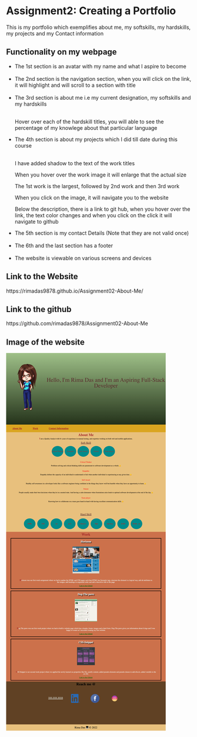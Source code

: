 <h1>Assignment2: Creating a Portfolio </h1>
<p>This is my portfolio which exemplifies about me, my softskills, my hardskills, my projects and my Contact information</p>
<h2>Functionality on my webpage</h2>
<ul>
<li>The 1st section is an avatar with my name and what I aspire to become</li><br>
<li>The 2nd section is the navigation section, when you will click on the link, it will highlight and will scroll to a section with title</li><br>
<li>The 3rd section is about me i.e my current designation, my softskills and my hardskills</li><br>
<p>Hover over each of the hardskill titles, you will able to see the percentage of my knowlege about that particular language<p>
<li>The 4th section is about my projects which I did till date during this course</li><br>
<p>I have added shadow to the text of the work titles</p>
<p>When you hover over the work image it will enlarge that the actual size</p>
<p>The 1st work is the largest, followed by 2nd work and then 3rd work</p>
<p>When you click on the image, it will navigate you to the website</p>
<p>Below the description, there is a link to git hub, when you hover over the link, the text color changes and when you click on the click it will navigate to github</p>
<li>The 5th section is my contact Details (Note that they are not valid once)</li><br>
<li>The 6th and the last section has a footer</li><br>
<li>The website is viewable on various screens and devices</li>
</ul>

<h2>Link to the Website</h2>
<p>https://rimadas9878.github.io/Assignment02-About-Me/</p>

<h2>Link to the github</h2>
<p>https://github.com/rimadas9878/Assignment02-About-Me</p>

<h2>Image of the website</h2>
<img src="./asset/images/Portfolio_image.png" alt="Portfolio_image.png"/>